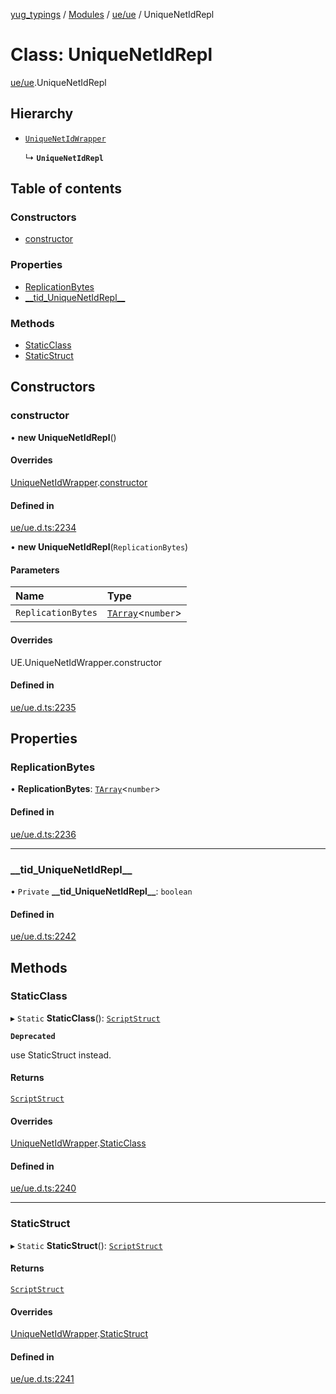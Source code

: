 [yug_typings](../README.md) / [Modules](../modules.md) / [ue/ue](../modules/ue_ue.md) / UniqueNetIdRepl

# Class: UniqueNetIdRepl

[ue/ue](../modules/ue_ue.md).UniqueNetIdRepl

## Hierarchy

- [`UniqueNetIdWrapper`](ue_ue.UniqueNetIdWrapper.md)

  ↳ **`UniqueNetIdRepl`**

## Table of contents

### Constructors

- [constructor](ue_ue.UniqueNetIdRepl.md#constructor)

### Properties

- [ReplicationBytes](ue_ue.UniqueNetIdRepl.md#replicationbytes)
- [\_\_tid\_UniqueNetIdRepl\_\_](ue_ue.UniqueNetIdRepl.md#__tid_uniquenetidrepl__)

### Methods

- [StaticClass](ue_ue.UniqueNetIdRepl.md#staticclass)
- [StaticStruct](ue_ue.UniqueNetIdRepl.md#staticstruct)

## Constructors

### constructor

• **new UniqueNetIdRepl**()

#### Overrides

[UniqueNetIdWrapper](ue_ue.UniqueNetIdWrapper.md).[constructor](ue_ue.UniqueNetIdWrapper.md#constructor)

#### Defined in

[ue/ue.d.ts:2234](https://github.com/YugMetaverse/yug_typings/blob/25cad34/ue/ue.d.ts#L2234)

• **new UniqueNetIdRepl**(`ReplicationBytes`)

#### Parameters

| Name | Type |
| :------ | :------ |
| `ReplicationBytes` | [`TArray`](../interfaces/ue_puerts.TArray.md)<`number`\> |

#### Overrides

UE.UniqueNetIdWrapper.constructor

#### Defined in

[ue/ue.d.ts:2235](https://github.com/YugMetaverse/yug_typings/blob/25cad34/ue/ue.d.ts#L2235)

## Properties

### ReplicationBytes

• **ReplicationBytes**: [`TArray`](../interfaces/ue_puerts.TArray.md)<`number`\>

#### Defined in

[ue/ue.d.ts:2236](https://github.com/YugMetaverse/yug_typings/blob/25cad34/ue/ue.d.ts#L2236)

___

### \_\_tid\_UniqueNetIdRepl\_\_

• `Private` **\_\_tid\_UniqueNetIdRepl\_\_**: `boolean`

#### Defined in

[ue/ue.d.ts:2242](https://github.com/YugMetaverse/yug_typings/blob/25cad34/ue/ue.d.ts#L2242)

## Methods

### StaticClass

▸ `Static` **StaticClass**(): [`ScriptStruct`](ue_ue.ScriptStruct.md)

**`Deprecated`**

use StaticStruct instead.

#### Returns

[`ScriptStruct`](ue_ue.ScriptStruct.md)

#### Overrides

[UniqueNetIdWrapper](ue_ue.UniqueNetIdWrapper.md).[StaticClass](ue_ue.UniqueNetIdWrapper.md#staticclass)

#### Defined in

[ue/ue.d.ts:2240](https://github.com/YugMetaverse/yug_typings/blob/25cad34/ue/ue.d.ts#L2240)

___

### StaticStruct

▸ `Static` **StaticStruct**(): [`ScriptStruct`](ue_ue.ScriptStruct.md)

#### Returns

[`ScriptStruct`](ue_ue.ScriptStruct.md)

#### Overrides

[UniqueNetIdWrapper](ue_ue.UniqueNetIdWrapper.md).[StaticStruct](ue_ue.UniqueNetIdWrapper.md#staticstruct)

#### Defined in

[ue/ue.d.ts:2241](https://github.com/YugMetaverse/yug_typings/blob/25cad34/ue/ue.d.ts#L2241)
